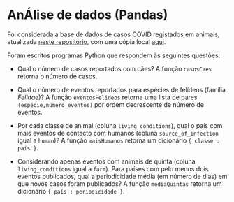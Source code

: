 # AnÁlise de dados (Pandas)

Foi considerada a base de dados de casos COVID registados em animais, atualizada [neste repositório](https://github.com/amel-github/sars-ani), com uma cópia local [aqui](../scripts/projeto2/dados/sars_ani_data.csv).

Foram escritos programas Python que respondem às seguintes questões:

* Qual o número de casos reportados com cães?
A função `casosCaes` retorna o número de casos.
  
* Qual o número de eventos reportados para espécies de felídeos (família *Felidae*)?
A função `eventosFelideos` retorna uma lista de pares `(espécie,número_eventos)` por ordem decrescente de número de eventos.
   
* Por cada classe de animal (coluna `living_conditions`), qual o país com mais eventos de contacto com humanos (coluna `source_of_infection` igual a `human`)?
A função `maisHumanos` retorna um dicionário `{ classe : país }`.
  
* Considerando apenas eventos com animais de quinta (coluna `living_conditions` igual a `farm`). Para países com pelo menos dois eventos publicados, qual a periodicidade média (em número de dias) em que novos casos foram publicados?
A função `mediaQuintas` retorna um dicionário `{ país : periodicidade }`.
